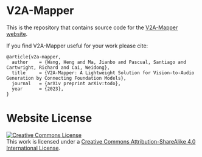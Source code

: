 # V2A-Mapper

This is the repository that contains source code for the [V2A-Mapper website](https://v2a-mapper.github.io).

If you find V2A-Mapper useful for your work please cite:
```
@article{v2a-mapper,
  author    = {Wang, Heng and Ma, Jianbo and Pascual, Santiago and Cartwright, Richard and Cai, Weidong},
  title     = {V2A-Mapper: A Lightweight Solution for Vision-to-Audio Generation by Connecting Foundation Models},
  journal   = {arXiv preprint arXiv:todo},
  year      = {2023},
}
```

# Website License
<a rel="license" href="http://creativecommons.org/licenses/by-sa/4.0/"><img alt="Creative Commons License" style="border-width:0" src="https://i.creativecommons.org/l/by-sa/4.0/88x31.png" /></a><br />This work is licensed under a <a rel="license" href="http://creativecommons.org/licenses/by-sa/4.0/">Creative Commons Attribution-ShareAlike 4.0 International License</a>.
